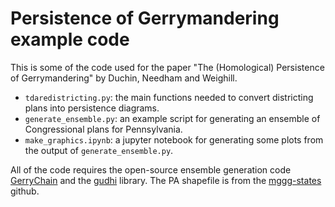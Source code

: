 # Persistence of Gerrymandering example code

This is some of the code used for the paper "The (Homological) Persistence of Gerrymandering"
by Duchin, Needham and Weighill. 

- `tdaredistricting.py`: the main functions needed to convert districting plans into persistence diagrams.
- `generate_ensemble.py`: an example script for generating an ensemble of Congressional plans for Pennsylvania.
- `make_graphics.ipynb`: a jupyter notebook for generating some plots from the output of `generate_ensemble.py`.

All of the code requires the open-source ensemble generation code [GerryChain](github.com/mggg/GerryChain) and the [gudhi](https://gudhi.inria.fr/) library. The PA shapefile is from the [mggg-states](github.com/mggg-states) github.
